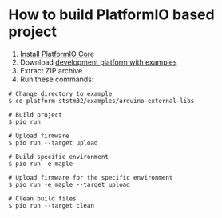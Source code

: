 How to build PlatformIO based project
=====================================

1. [Install PlatformIO Core](https://docs.platformio.org/page/core.html)
2. Download [development platform with examples](https://github.com/platformio/platform-ststm32/archive/develop.zip)
3. Extract ZIP archive
4. Run these commands:

```shell
# Change directory to example
$ cd platform-ststm32/examples/arduino-external-libs

# Build project
$ pio run

# Upload firmware
$ pio run --target upload

# Build specific environment
$ pio run -e maple

# Upload firmware for the specific environment
$ pio run -e maple --target upload

# Clean build files
$ pio run --target clean
```
